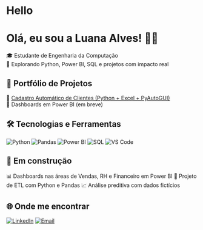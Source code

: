 # Hello
# Olá, eu sou a Luana Alves! 👩‍💻

🎓 Estudante de Engenharia da Computação   
🚀 Explorando Python, Power BI, SQL e projetos com impacto real

## 💼 Portfólio de Projetos

🔹 [Cadastro Automático de Clientes (Python + Excel + PyAutoGUI)](https://github.com/Luaninhadejulho/cadastro-automatico)  
🔹 Dashboards em Power BI (em breve)

## 🛠️ Tecnologias e Ferramentas

![Python](https://img.shields.io/badge/Python-3776AB?style=flat&logo=python&logoColor=white)
![Pandas](https://img.shields.io/badge/Pandas-150458?style=flat&logo=pandas)
![Power BI](https://img.shields.io/badge/PowerBI-F2C811?style=flat&logo=powerbi&logoColor=000)
![SQL](https://img.shields.io/badge/SQL-4479A1?style=flat&logo=postgresql&logoColor=white)
![VS Code](https://img.shields.io/badge/VS%20Code-007ACC?style=flat&logo=visual-studio-code&logoColor=white)

## 📌 Em construção

📊 Dashboards nas áreas de Vendas, RH e Financeiro em Power BI
📂 Projeto de ETL com Python e Pandas 
📈 Análise preditiva com dados fictícios

## 🌐 Onde me encontrar

[![LinkedIn](https://img.shields.io/badge/LinkedIn-blue?style=flat&logo=linkedin)](https://www.linkedin.com/in/luana-alves-533934178)
[![Email](https://img.shields.io/badge/E--mail-lu987698951@gmail.com-lightgrey)](mailto:lu987698951@gmail.com)

